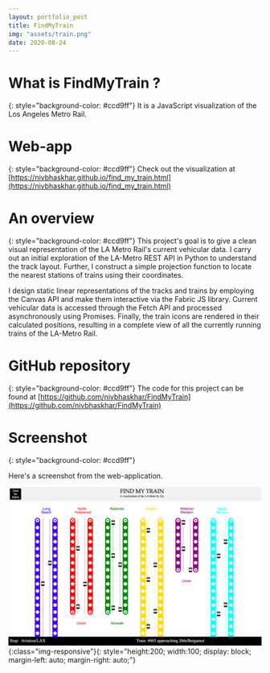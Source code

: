 ```yaml
---
layout: portfolio_post
title: FindMyTrain
img: "assets/train.png"
date: 2020-08-24
---
```


# What is FindMyTrain ?
{: style="background-color: #ccd9ff"}
It is a JavaScript visualization of the Los Angeles Metro Rail.


# Web-app
{: style="background-color: #ccd9ff"}
Check out the visualization at [https://nivbhaskhar.github.io/find_my_train.html](https://nivbhaskhar.github.io/find_my_train.html)

# An overview
{: style="background-color: #ccd9ff"}
This project's goal is to give a clean visual representation of the LA Metro Rail's current vehicular data. I carry out an initial exploration of the LA-Metro REST API in Python to understand the track layout. Further, I construct a simple projection function to locate the nearest stations of trains using their coordinates. 

I design static linear representations of the tracks and trains by employing the Canvas API and make them interactive via the Fabric JS library. Current vehicular data is accessed through the Fetch API and processed asynchronously using Promises. Finally, the train icons are rendered in their calculated positions, resulting in a complete view of all the currently running trains of the LA-Metro Rail. 



# GitHub repository
{: style="background-color: #ccd9ff"}
The code for this project can be found at [https://github.com/nivbhaskhar/FindMyTrain](https://github.com/nivbhaskhar/FindMyTrain)



# Screenshot
{: style="background-color: #ccd9ff"}

Here's a screenshot from the web-application.

![Screenshot](/assets/train2.png){:class="img-responsive"}{: style="height:200; width:100; display: block; margin-left: auto; margin-right: auto;"} 




